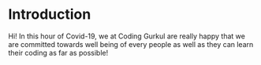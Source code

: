 # Introduction

Hi! In this hour of Covid-19, we at Coding Gurkul are really happy that we are committed
 towards well being of 
every people as well as they can learn their coding as far as possible!
